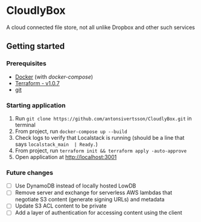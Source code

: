 # CloudlyBox

A cloud connected file store, not all unlike Dropbox and other such services

## Getting started

### Prerequisites

* [Docker](https://docs.docker.com/get-docker/) (with *docker-compose*)
* [Terraform - v1.0.7](https://www.terraform.io/downloads.html)
* [git](https://git-scm.com/downloads)

### Starting application

1. Run `git clone https://github.com/antonsivertsson/CloudlyBox.git` in terminal
2. From project, run `docker-compose up --build`
3. Check logs to verify that Localstack is running (should be a line that says `localstack_main  | Ready.`)
4. From project, run `terraform init && terraform apply -auto-approve`
5. Open application at [http://localhost:3001](http://localhost:3001)

### Future changes

- [ ] Use DynamoDB instead of locally hosted LowDB
- [ ] Remove server and exchange for serverless AWS lambdas that negotiate S3 content (generate signing URLs) and metadata
- [ ] Update S3 ACL content to be private
- [ ] Add a layer of authentication for accessing content using the client